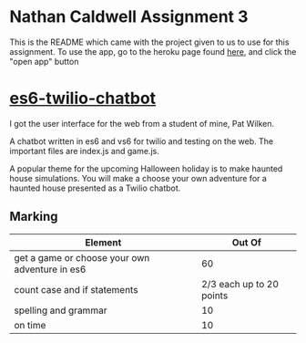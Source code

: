 # Nathan Caldwell Assignment 3
This is the README which came with the project given to us to use for this assignment. To use the app, go to the heroku page found <a href="https://dashboard.heroku.com/apps/nathan-caldwell-info2300">here</a>, and click the "open app" button

# <a href="https://github.com/rhildred/es6-twilio-chatbot" target="_blank">es6-twilio-chatbot</a>

I got the user interface for the web from a student of mine, Pat Wilken.

A chatbot written in es6 and vs6 for twilio and testing on the web. The important files are index.js and game.js.

A popular theme for the upcoming Halloween holiday is to make haunted house simulations. You will make a choose your own adventure for a haunted house presented as a Twilio chatbot. 

Marking
-----

|Element|Out Of|
|---|---|
|get a game or choose your own adventure in es6| 60|
|count case and if statements|2/3 each up to 20 points|
|spelling and grammar|10|
|on time|10|




